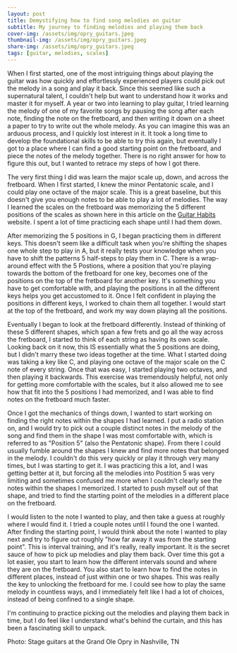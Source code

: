 ```yaml
---
layout: post
title: Demystifying how to find song melodies on guitar
subtitle: My journey to finding melodies and playing them back
cover-img: /assets/img/opry_guitars.jpeg
thumbnail-img: /assets/img/opry_guitars.jpeg
share-img: /assets/img/opry_guitars.jpeg
tags: [guitar, melodies, scales]
---
```


When I first started, one of the most intriguing things about playing the guitar was how quickly and effortlessly experienced players could pick out the melody in a song and play it back. Since this seemed like such a supernatural talent, I couldn't help but want to understand how it works and master it for myself. A year or two into learning to play guitar, I tried learning the melody of one of my favorite songs by pausing the song after each note, finding the note on the fretboard, and then writing it down on a sheet a paper to try to write out the whole melody. As you can imagine this was an arduous process, and I quickly lost interest in it. It took a long time to develop the foundational skills to be able to try this again, but eventually I got to a place where I can find a good starting point on the fretboard, and piece the notes of the melody together. There is no right answer for how to figure this out, but I wanted to retrace my steps of how I got there.

The very first thing I did was learn the major scale up, down, and across the fretboard. When I first started, I knew the minor Pentatonic scale, and I could play one octave of the major scale. This is a great baseline, but this doesn't give you enough notes to be able to play a lot of melodies. The way I learned the scales on the fretboard was memorizing the 5 different positions of the scales as shown here in this article on the [Guitar Habits](https://www.guitarhabits.com/the-5-major-scale-caged-shapes-positions/) website. I spent a lot of time practicing each shape until I had them down.

After memorizing the 5 positions in G, I began practicing them in different keys. This doesn't seem like a difficult task when you're shifting the shapes one whole step to play in A, but it really tests your knowledge when you have to shift the patterns 5 half-steps to play them in C. There is a wrap-around effect with the 5 Postions, where a position that you're playing towards the bottom of the fretboard for one key, becomes one of the positions on the top of the fretboard for another key. It's something you have to get comfortable with, and playing the positions in all the different keys helps you get accustomed to it. Once I felt confident in playing the positions in different keys, I worked to chain them all together. I would start at the top of the fretboard, and work my way down playing all the positions.

Eventually I began to look at the fretboard differently. Instead of thinking of these 5 different shapes, which span a few frets and go all the way across the fretboard, I started to think of each string as having its own scale. Looking back on it now, this IS essentially what the 5 positions are doing, but I didn't marry these two ideas together at the time. What I started doing was taking a key like C, and playing one octave of the major scale on the C note of every string. Once that was easy, I started playing two octaves, and then playing it backwards. This exercise was tremendously helpful, not only for getting more comfortable with the scales, but it also allowed me to see how that fit into the 5 positions I had memorized, and I was able to find notes on the fretboard much faster.

Once I got the mechanics of things down, I wanted to start working on finding the right notes within the shapes I had learned. I put a radio station on, and I would try to pick out a couple distinct notes in the melody of the song and find them in the shape I was most comfortable with, which is referred to as "Position 5" (also the Pentatonic shape). From there I could usually fumble around the shapes I knew and find more notes that belonged in the melody. I couldn't do this very quickly or play it through very many times, but I was starting to get it. I was practicing this a lot, and I was getting better at it, but forcing all the melodies into Postition 5 was very limiting and sometimes confused me more when I couldn't clearly see the notes within the shapes I memorized. I started to push myself out of that shape, and tried to find the starting point of the melodies in a different place on the fretboard.

I would listen to the note I wanted to play, and then take a guess at roughly where I would find it. I tried a couple notes until I found the one I wanted. After finding the starting point, I would think about the note I wanted to play next and try to figure out roughly "how far away it was from the starting point". This is interval training, and it's really, really important. It *is* the secret sauce of how to pick up melodies and play them back. Over time this got a lot easier, you start to learn how the different intervals sound and where they are on the fretboard. You also start to learn how to find the notes in different places, instead of just within one or two shapes. This was really the key to unlocking the fretboard for me. I could see how to play the same melody in countless ways, and I immediately felt like I had a lot of choices, instead of being confined to a single shape.

I'm continuing to practice picking out the melodies and playing them back in time, but I do feel like I understand what's behind the curtain, and this has been a fascinating skill to unpack.

Photo: Stage guitars at the Grand Ole Opry in Nashville, TN